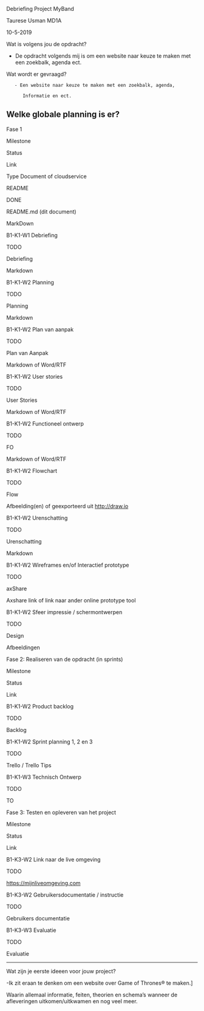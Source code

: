 Debriefing Project MyBand 

 

Taurese Usman MD1A 

10-5-2019 

 

 

Wat is volgens jou de opdracht? 

 -  De opdracht volgends mij is om een website naar keuze te maken met een zoekbalk, agenda ect. 

 

Wat wordt er gevraagd? 

       - Een website naar keuze te maken met een zoekbalk, agenda,                

          Informatie en ect. 

 

Welke globale planning is er? 
-----------------------------------------
Fase 1 

 Milestone 

Status 

Link 

Type Document of cloudservice 

README 

DONE 

README.md (dit document) 

MarkDown 

B1-K1-W1 Debriefing 

TODO 

Debriefing 

Markdown 

B1-K1-W2 Planning 

TODO 

Planning 

Markdown 

B1-K1-W2 Plan van aanpak 

TODO 

Plan van Aanpak 

Markdown of Word/RTF 

B1-K1-W2 User stories 

TODO 

User Stories 

Markdown of Word/RTF 

B1-K1-W2 Functioneel ontwerp 

TODO 

FO 

Markdown of Word/RTF 

B1-K1-W2 Flowchart 

TODO 

Flow 

Afbeelding(en) of geexporteerd uit http://draw.io 

B1-K1-W2 Urenschatting 

TODO 

Urenschatting 

Markdown 

B1-K1-W2 Wireframes en/of Interactief prototype 

TODO 

axShare 

Axshare link of link naar ander online prototype tool 

B1-K1-W2 Sfeer impressie / schermontwerpen 

TODO 

Design 

Afbeeldingen 

 

Fase 2: Realiseren van de opdracht (in sprints) 

Milestone 

Status 

Link 

B1-K1-W2 Product backlog 

TODO 

Backlog 

B1-K1-W2 Sprint planning 1, 2 en 3 

TODO 

Trello / Trello Tips 

B1-K1-W3 Technisch Ontwerp 

TODO 

TO 

Fase 3: Testen en opleveren van het project 

Milestone 

Status 

Link 

B1-K3-W2 Link naar de live omgeving 

TODO 

https://mijnliveomgeving.com 

B1-K3-W2 Gebruikersdocumentatie / instructie 

TODO 

Gebruikers documentatie 

B1-K3-W3 Evaluatie 

TODO 

Evaluatie 

 

 
---------------------------------
Wat zijn je eerste ideeen voor jouw project? 

-Ik zit eraan te denken om een website over Game of Thrones® te maken.] 

Waarin allemaal informatie, feiten, theorien en schema’s wanneer de afleveringen uitkomen/uitkwamen en nog veel meer. 

 

 

 

 

 

 

 
